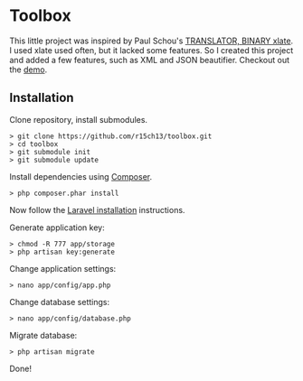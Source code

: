 # Toolbox

This little project was inspired by Paul Schou's [TRANSLATOR, BINARY xlate](http://home.paulschou.net/tools/xlate/).
I used xlate used often, but it lacked some features. So I created this project and added a few features, such as XML and JSON beautifier. Checkout out the [demo](http://manly-malinda.gopagoda.com/).

## Installation

Clone repository, install submodules.
```
> git clone https://github.com/r15ch13/toolbox.git
> cd toolbox
> git submodule init
> git submodule update
```
Install dependencies using [Composer](http://getcomposer.org/).
```
> php composer.phar install
```

Now follow the [Laravel installation](http://laravel.com/docs/installation) instructions.

Generate application key:
```
> chmod -R 777 app/storage
> php artisan key:generate
```
Change application settings:
```
> nano app/config/app.php
```
Change database settings:
```
> nano app/config/database.php
```
Migrate database:
```
> php artisan migrate
```

Done!

